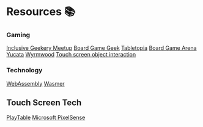 # Resources 📚

### Gaming

[Inclusive Geekery Meetup]
[Board Game Geek]
[Tabletopia]
[Board Game Arena]
[Yucata]
[Wyrmwood]
[Touch screen object interaction]

### Technology

[WebAssembly]
[Wasmer]

## Touch Screen Tech

[PlayTable]
[Microsoft PixelSense]

[Inclusive Geekery Meetup]: https://www.meetup.com/Inclusive-Geekery/
[Board Game Geek]: https://www.boardgamegeek.com/browse/boardgame?sort=bggrating&sortdir=desc
[Tabletopia]: https://tabletopia.com/about
[Board Game Arena]: https://en.boardgamearena.com
[Yucata]: https://yucata.de/en
[PlayTable]: https://www.playtable.com/
[Microsoft PixelSense]: https://en.wikipedia.org/wiki/Microsoft_PixelSense
[Wyrmwood]: https://wyrmwoodgaming.com/furniture/
[Touch screen object interaction]: https://www.instructables.com/id/Object-Interaction-With-Touchscreens/
[WebAssembly]: https://webassembly.org
[Wasmer]: https://wasmer.io/

